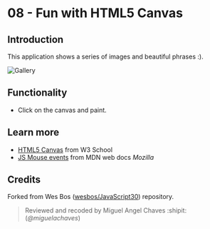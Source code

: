 # 08 - Fun with HTML5 Canvas
## Introduction
This application shows a series of images and beautiful phrases :).

![Gallery](https://res.cloudinary.com/saaec/image/upload/v1610034572/canvas_n2hur7.jpg)

## Functionality
* Click on the canvas and paint.

## Learn more
* [HTML5 Canvas](https://www.w3schools.com/html/html5_canvas.asp) from W3 School
* [JS Mouse events](https://www.kirupa.com/html5/mouse_events_in_javascript.htm) from MDN web docs *Mozilla*

## Credits
Forked from Wes Bos ([wesbos/JavaScript30](https://github.com/wesbos/JavaScript30)) repository.
> Reviewed and recoded by Miguel Angel Chaves :shipit: (*@miguelachaves*)